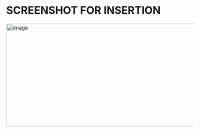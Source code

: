 # SCREENSHOT FOR INSERTION
<img width="1018" height="276" alt="image" src="https://github.com/user-attachments/assets/283b965e-ef5e-4b5f-a26d-a01b85f7e8a9" />
